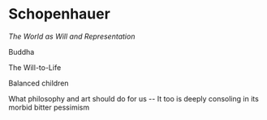 # Schopenhauer
*The World as Will and Representation*

Buddha

The Will-to-Life

Balanced children 

What philosophy and art should do for us -- It too is deeply consoling in its morbid bitter pessimism
